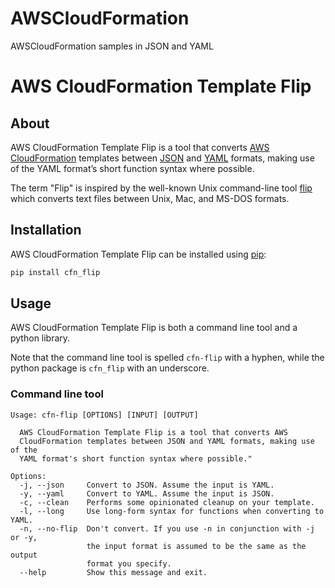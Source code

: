 # AWSCloudFormation
AWSCloudFormation samples in JSON and YAML

# AWS CloudFormation Template Flip

## About

AWS CloudFormation Template Flip is a tool that converts [AWS CloudFormation](https://aws.amazon.com/cloudformation/) templates between [JSON](http://json.org/) and [YAML](http://yaml.org) formats, making use of the YAML format’s short function syntax where possible.

The term "Flip" is inspired by the well-known Unix command-line tool [flip](https://ccrma.stanford.edu/~craig/utility/flip/) which converts text files between Unix, Mac, and MS-DOS formats.

## Installation

AWS CloudFormation Template Flip can be installed using [pip](https://pip.pypa.io/en/stable/):

```bash
pip install cfn_flip
```

## Usage

AWS CloudFormation Template Flip is both a command line tool and a python library.

Note that the command line tool is spelled `cfn-flip` with a hyphen, while the python package is `cfn_flip` with an underscore.

### Command line tool

    Usage: cfn-flip [OPTIONS] [INPUT] [OUTPUT]

      AWS CloudFormation Template Flip is a tool that converts AWS
      CloudFormation templates between JSON and YAML formats, making use of the
      YAML format's short function syntax where possible."

    Options:
      -j, --json     Convert to JSON. Assume the input is YAML.
      -y, --yaml     Convert to YAML. Assume the input is JSON.
      -c, --clean    Performs some opinionated cleanup on your template.
      -l, --long     Use long-form syntax for functions when converting to YAML.
      -n, --no-flip  Don't convert. If you use -n in conjunction with -j or -y,
                     the input format is assumed to be the same as the output
                     format you specify.
      --help         Show this message and exit.
